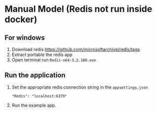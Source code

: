 # Manual Model (Redis not run inside docker)

## For windows
1. Download redis https://github.com/microsoftarchive/redis/tags
2. Extract portable the redis app
3. Open terminal run <code>Redis-x64-3.2.100.exe</code> 

## Run the application
1. Set the appropriate redis connection string in the <code>appsettings.json</code>
    ```
    "Redis": "localhost:6379"
    ```
2. Run the example app.

   